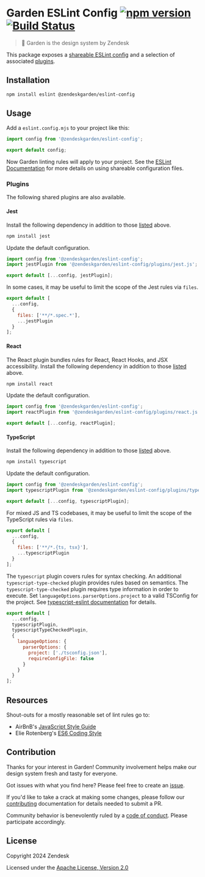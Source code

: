 # Garden ESLint Config [![npm version][npm version badge]][npm version link] [![Build Status][build status badge]][build status link]

[npm version badge]: https://flat.badgen.net/npm/v/@zendeskgarden/eslint-config
[npm version link]: https://www.npmjs.com/package/@zendeskgarden/eslint-config
[build status badge]: https://flat.badgen.net/circleci/github/zendeskgarden/eslint-config/main?label=build
[build status link]: https://circleci.com/gh/zendeskgarden/eslint-config/tree/main

> :seedling: Garden is the design system by Zendesk

This package exposes a [shareable ESLint
config](http://eslint.org/docs/developer-guide/shareable-configs) and a
selection of associated [plugins](#plugins).

## Installation

```sh
npm install eslint @zendeskgarden/eslint-config
```

## Usage

Add a `eslint.config.mjs` to your project like this:

```js
import config from '@zendeskgarden/eslint-config';

export default config;
```

Now Garden linting rules will apply to your project. See the [ESLint
Documentation](https://eslint.org/docs/latest/extend/shareable-configs#using-a-shareable-config)
for more details on using shareable configuration files.

### Plugins

The following shared plugins are also available.

#### Jest

Install the following dependency in addition to those [listed](#installation)
above.

```sh
npm install jest
```

Update the default configuration.

```js
import config from '@zendeskgarden/eslint-config';
import jestPlugin from '@zendeskgarden/eslint-config/plugins/jest.js';

export default [...config, jestPlugin];
```

In some cases, it may be useful to limit the scope of the Jest rules via
`files`.

```js
export default [
  ...config,
  {
    files: ['**/*.spec.*'],
    ...jestPlugin
  }
];
```

#### React

The React plugin bundles rules for React, React Hooks, and JSX accessibility.
Install the following dependency in addition to those [listed](#installation)
above.

```sh
npm install react
```

Update the default configuration.

```js
import config from '@zendeskgarden/eslint-config';
import reactPlugin from '@zendeskgarden/eslint-config/plugins/react.js';

export default [...config, reactPlugin];
```

#### TypeScript

Install the following dependency in addition to those [listed](#installation)
above.

```sh
npm install typescript
```

Update the default configuration.

```js
import config from '@zendeskgarden/eslint-config';
import typescriptPlugin from '@zendeskgarden/eslint-config/plugins/typescript.js';

export default [...config, typescriptPlugin];
```

For mixed JS and TS codebases, it may be useful to limit the scope of the
TypeScript rules via `files`.

```js
export default [
  ...config,
  {
    files: ['**/*.{ts, tsx}'],
    ...typescriptPlugin
  }
];
```

The `typescript` plugin covers rules for syntax checking. An additional
`typescript-type-checked` plugin provides rules based on semantics. The
`typescript-type-checked` plugin requires type information in order to execute.
Set `languageOptions.parserOptions.project` to a valid TSConfig for the project. See
[typescript-eslint documentation](https://typescript-eslint.io/getting-started/typed-linting)
for details.

```js
export default [
  ...config,
  typescriptPlugin,
  typescriptTypeCheckedPlugin,
  {
    languageOptions: {
      parserOptions: {
        project: ['./tsconfig.json'],
        requireConfigFile: false
      }
    }
  }
];
```

## Resources

Shout-outs for a mostly reasonable set of lint rules go to:

- AirBnB's [JavaScript Style Guide](https://github.com/airbnb/javascript)
- Elie Rotenberg's [ES6 Coding Style](https://github.com/elierotenberg/coding-styles/blob/master/es6.md)

## Contribution

Thanks for your interest in Garden! Community involvement helps make our
design system fresh and tasty for everyone.

Got issues with what you find here? Please feel free to create an
[issue](https://github.com/zendeskgarden/eslint-config/issues/new).

If you'd like to take a crack at making some changes, please follow our
[contributing](.github/CONTRIBUTING.md) documentation for details needed
to submit a PR.

Community behavior is benevolently ruled by a [code of
conduct](.github/CODE_OF_CONDUCT.md). Please participate accordingly.

## License

Copyright 2024 Zendesk

Licensed under the [Apache License, Version 2.0](LICENSE.md)
